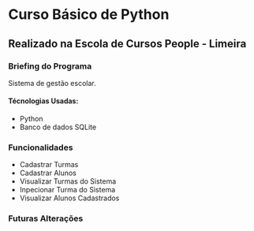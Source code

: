 # Curso Básico de Python
## Realizado na Escola de Cursos People - Limeira


### Briefing do Programa
Sistema de gestão escolar.
#### Técnologias Usadas:
- Python
- Banco de dados SQLite

### Funcionalidades
- Cadastrar Turmas
- Cadastrar Alunos
- Visualizar Turmas do Sistema
- Inpecionar Turma do Sistema
- Visualizar Alunos Cadastrados

### Futuras Alterações
